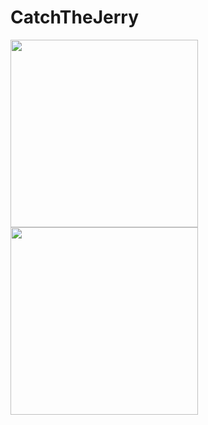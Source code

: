 # CatchTheJerry
 
 
 <div>
  <img src="![Simulator Screenshot - iPhone 14 Pro - 2023-05-04 at 13 02 34](https://user-images.githubusercontent.com/109426253/236180827-d52f84f1-6450-41b6-9240-fa389f876007.png)" width= "300">
  <img src="![Simulator Screenshot - iPhone 14 Pro - 2023-05-04 at 13 02 43](https://user-images.githubusercontent.com/109426253/236180883-d1cf6027-aef7-4068-8b03-302b701e4d7f.png)" width= "300">
<div>


